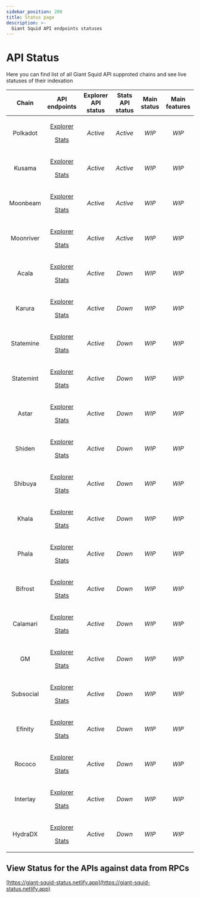 ```yaml
---
sidebar_position: 200
title: Status page
description: >-
  Giant Squid API endpoints statuses
---
```


# API Status

Here you can find list of all Giant Squid API supproted chains and see live statuses of their indexation

| Chain | API endpoints | Explorer API status | Stats API status | Main status | Main features|
| :-: | :-: | :-: | :-: | :-: | :-: |
| Polkadot | <p>[Explorer](https://squid.subsquid.io/gs-explorer-polkadot/graphql)</p><p>[Stats](https://squid.subsquid.io/gs-stats-polkadot/graphql)</p> | _Active_ | _Active_ | _WIP_ | _WIP_ |
| Kusama | <p>[Explorer](https://squid.subsquid.io/gs-explorer-kusama/graphql)</p><p>[Stats](https://squid.subsquid.io/gs-stats-kusama/graphql)</p> | _Active_ | _Active_ | _WIP_ | _WIP_ |
| Moonbeam | <p>[Explorer](https://squid.subsquid.io/gs-explorer-moonbeam/graphql)</p><p>[Stats](https://squid.subsquid.io/gs-stats-moonbeam/graphql)</p> | _Active_ | _Active_ | _WIP_ | _WIP_ |
| Moonriver | <p>[Explorer](https://squid.subsquid.io/gs-explorer-moonriver/graphql)</p><p>[Stats](https://squid.subsquid.io/gs-stats-moonriver/graphql)</p> | _Active_ | _Active_ | _WIP_ | _WIP_ |
| Acala | <p>[Explorer](https://squid.subsquid.io/gs-explorer-acala/graphql)</p><p>[Stats](https://squid.subsquid.io/gs-stats-acala/graphql)</p> | _Active_ | _Down_ | _WIP_ | _WIP_ |
| Karura | <p>[Explorer](https://squid.subsquid.io/gs-explorer-karura/graphql)</p><p>[Stats](https://squid.subsquid.io/gs-stats-karura/graphql)</p> | _Active_ | _Down_ | _WIP_ | _WIP_ |
| Statemine | <p>[Explorer](https://squid.subsquid.io/gs-explorer-statemine/graphql)</p><p>[Stats](https://squid.subsquid.io/gs-stats-statemine/graphql)</p> | _Active_ | _Down_ | _WIP_ | _WIP_ |
| Statemint | <p>[Explorer](https://squid.subsquid.io/gs-explorer-statemint/graphql)</p><p>[Stats](https://squid.subsquid.io/gs-stats-statemint/graphql)</p> | _Active_ | _Down_ | _WIP_ | _WIP_ |
| Astar | <p>[Explorer](https://squid.subsquid.io/gs-explorer-astar/graphql)</p><p>[Stats](https://squid.subsquid.io/gs-stats-astar/graphql)</p> | _Active_ | _Down_ | _WIP_ | _WIP_ |
| Shiden | <p>[Explorer](https://squid.subsquid.io/gs-explorer-shiden/graphql)</p><p>[Stats](https://squid.subsquid.io/gs-stats-shiden/graphql)</p> | _Active_ | _Down_ | _WIP_ | _WIP_ |
| Shibuya | <p>[Explorer](https://squid.subsquid.io/gs-explorer-shibuya/graphql)</p><p>[Stats](https://squid.subsquid.io/gs-stats-shibuya/graphql)</p> | _Active_ | _Down_ | _WIP_ | _WIP_ |
| Khala | <p>[Explorer](https://squid.subsquid.io/gs-explorer-khala/graphql)</p><p>[Stats](https://squid.subsquid.io/gs-stats-khala/graphql)</p> | _Active_ | _Down_ | _WIP_ | _WIP_ |
| Phala | <p>[Explorer](https://squid.subsquid.io/gs-explorer-phala/graphql)</p><p>[Stats](https://squid.subsquid.io/gs-stats-phala/graphql)</p> | _Active_ | _Down_ | _WIP_ | _WIP_ |
| Bifrost | <p>[Explorer](https://squid.subsquid.io/gs-explorer-bifrost/graphql)</p><p>[Stats](https://squid.subsquid.io/gs-stats-bifrost/graphql)</p> | _Active_ | _Down_ | _WIP_ | _WIP_ |
| Calamari | <p>[Explorer](https://squid.subsquid.io/gs-explorer-calamari/graphql)</p><p>[Stats](https://squid.subsquid.io/gs-stats-calamari/graphql)</p> | _Active_ | _Down_ | _WIP_ | _WIP_ |
| GM | <p>[Explorer](https://squid.subsquid.io/gs-explorer-gmordie/graphql)</p><p>[Stats](https://squid.subsquid.io/gs-stats-gmordie/graphql)</p> | _Active_ | _Down_ | _WIP_ | _WIP_ |
| Subsocial | <p>[Explorer](https://squid.subsquid.io/gs-explorer-subsocial/graphql)</p><p>[Stats](https://squid.subsquid.io/gs-stats-subsocial/graphql)</p> | _Active_ | _Down_ | _WIP_ | _WIP_ |
| Efinity | <p>[Explorer](https://squid.subsquid.io/gs-explorer-efinity/graphql)</p><p>[Stats](https://squid.subsquid.io/gs-stats-efinity/graphql)</p> | _Active_ | _Down_ | _WIP_ | _WIP_ |
| Rococo | <p>[Explorer](https://squid.subsquid.io/gs-explorer-rococo/graphql)</p><p>[Stats](https://squid.subsquid.io/gs-stats-rococo/graphql)</p> | _Active_ | _Down_ | _WIP_ | _WIP_ |
| Interlay | <p>[Explorer](https://squid.subsquid.io/gs-explorer-interlay/graphql)</p><p>[Stats](https://squid.subsquid.io/gs-stats-interlay/graphql)</p> | _Active_ | _Down_ | _WIP_ | _WIP_ |
| HydraDX | <p>[Explorer](https://squid.subsquid.io/gs-explorer-hydradx/graphql)</p><p>[Stats](https://squid.subsquid.io/gs-stats-hydradx/graphql)</p> | _Active_ | _Down_ | _WIP_ | _WIP_ |

## View Status for the APIs against data from RPCs
[https://giant-squid-status.netlify.app](https://giant-squid-status.netlify.app)
